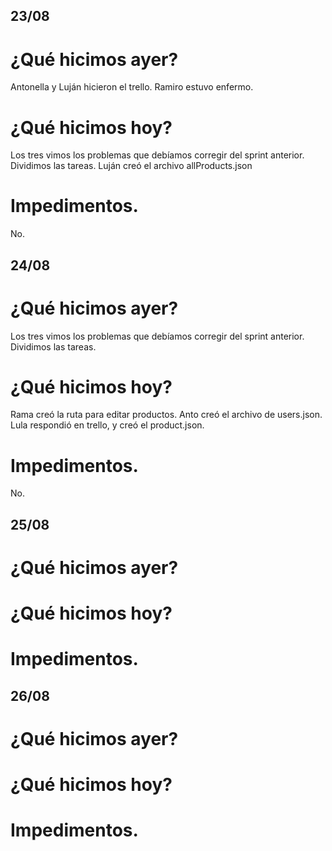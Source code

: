 ## 23/08

# ¿Qué hicimos ayer?
Antonella y Luján hicieron el trello.
Ramiro estuvo enfermo.

# ¿Qué hicimos hoy?
Los tres vimos los problemas que debíamos corregir del sprint anterior.
Dividimos las tareas.
Luján creó el archivo allProducts.json

# Impedimentos.
No.



## 24/08
# ¿Qué hicimos ayer?
Los tres vimos los problemas que debíamos corregir del sprint anterior.
Dividimos las tareas.

# ¿Qué hicimos hoy?
Rama creó la ruta para editar productos.
Anto creó el archivo de users.json.
Lula respondió en trello, y creó el product.json.

# Impedimentos.
No.



## 25/08
# ¿Qué hicimos ayer?

# ¿Qué hicimos hoy?

# Impedimentos.



## 26/08
# ¿Qué hicimos ayer?

# ¿Qué hicimos hoy?

# Impedimentos.

